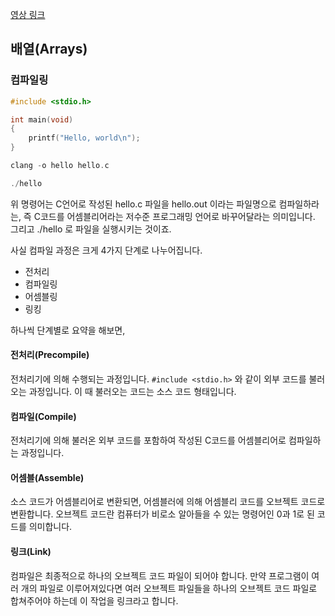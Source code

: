 [영상 링크](https://m.boostcourse.org/cs112/lectures/41485)

## 배열(Arrays)
### 컴파일링

```c
#include <stdio.h>

int main(void)
{
	printf("Hello, world\n");
}
```

```c
clang -o hello hello.c

./hello
```

위 명령어는 C언어로 작성된 hello.c 파일을 hello.out 이라는 파일명으로 컴파일하라는, 즉 C코드를 어셈블리어라는 저수준 프로그래밍 언어로 바꾸어달라는 의미입니다.
그리고 ./hello 로 파일을 실행시키는 것이죠.

사실 컴파일 과정은 크게 4가지 단계로 나누어집니다.

- 전처리
- 컴파일링
- 어셈블링
- 링킹

하나씩 단계별로 요약을 해보면,

#### 전처리(Precompile)

전처리기에 의해 수행되는 과정입니다. `#include <stdio.h>` 와 같이 외부 코드를 불러오는 과정입니다. 이 때 불러오는 코드는 소스 코드 형태입니다.

#### 컴파일(Compile)

전처리기에 의해 불러온 외부 코드를 포함하여 작성된 C코드를 어셈블리어로 컴파일하는 과정입니다.

#### 어셈블(Assemble)

소스 코드가 어셈블리어로 변환되면, 어셈블러에 의해 어셈블리 코드를 오브젝트 코드로 변환합니다. 오브젝트 코드란 컴퓨터가 비로소 알아들을 수 있는 명령어인 0과 1로 된 코드를 의미합니다.

#### 링크(Link)

컴파일은 최종적으로 하나의 오브젝트 코드 파일이 되어야 합니다. 만약 프로그램이 여러 개의 파일로 이루어져있다면 여러 오브젝트 파일들을 하나의 오브젝트 코드 파일로 합쳐주어야 하는데 이 작업을 링크라고 합니다.